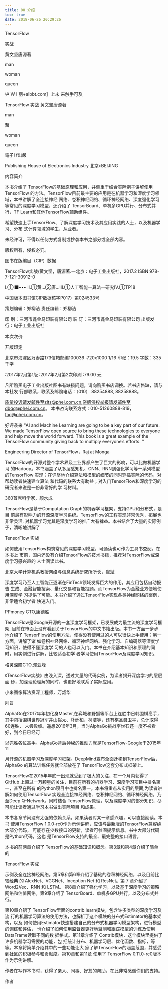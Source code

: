 ```yaml
---
title: 00 介绍
toc: true
date: 2018-06-26 20:29:26
---
```


TensorFlow

实战

黄文坚唐源著

man

woman

queen

屮 W I 丽+albbt.com］上未 来触手可及

TensorFlow
实战
黄文坚唐源著



man

罄

woman

queen


電孑i f出嚴

Publishing House of Electronics Industry 北京•BEIJING

内容简介

本书介绍了 TensorFlow的基础原理和应用，并侧重于结合实际例子讲解使用TensorFlow 的方法。TensorFlow目前最主要的应用是在机器学习和深度学习领域，本书讲解了全连接神经 网络、卷积神经网络、循环神经网络、深度强化学习等常见的深度学习模型，还介绍了 TensorBoard、单机多GPU并行、分布式并行，TF Learn和其他TensorFlow辅助组件。

希望快速上手TensorFlow、了解深度学习技术及其应用实践的人士，以及机器学习、分布 式计算领域的学生、从业者。

未经许可，不得以任何方式复制或抄袭本书之部分或全部内容。

版权所有，侵权必宄。

图书在版编目（CIP）数据

TensorFlow实战/黄文坚，唐源著.一北京：电子工业出版社，2017.2 ISBN 978-7-121-30912-0

I.①!■••• II.①黄…②唐…III.①人工智能一算法一研宄IV.①TP18

中国版本图书馆CIP数据核字P017）第024533号

策划编辑：郑柳洁 责任编辑：郑柳洁

印 刷：三河市鑫金马印装有限公司 装 订：三河市鑫金马印装有限公司 出版发行：电子工业出版社

本次次价

开版印定


北京市海淀区万寿路173信箱邮编100036 :720x1000    1/16    印张：19.5 字数：335 千字

:2017年2月第1版 :2017年2月第2次印刷 :79.00 元

凡所购买电子工业出版社图书有缺损问题，请向购买书店调换。若书店售缺，请与本社发 行部联系，联系及邮购电话：（010） 88254888, 88258888。

质量投诉请发邮件至zlts@phei.com.cn,盗版侵权举报请发邮件至dbqq@phei.com.cn。 本书咨询联系方式：010-51260888-819，faq@phei.com.cn。

好评袭来
“AI and Machine Learning are going to be a key part of our future. We made TensorFlow open source to bring these technologies to everyone and help move the world forward. This book is a great example of the TensorFlow community giving back to multiply everyone’s efforts. ’’

Engineering Director of TensorFlow，Raj at Monga

TensorFlow的开源对整个学术界及工业界都产生了巨大的影响，可以比做机器学习 的Hadoop。本书涵盖了从多层感知机、CNN、RNN到强化学习等一系列模型的TensorFlow 实现；在详尽地介绍算法和模型的细节的同时穿插实际的代码，对帮助读者快速建立算法 和代码的联系大有助益；对入门TensorFlow和深度学习的研究者来说是一份非常好的学 习材料。

360首席科学家，颜水成

TensorFlow是基于Computation Graph的机器学习框架，支持GPU和分布式，是目 前最有影响力的开源深度学习系统。TensorFlow的工程实现非常优秀，拓展也非常灵活, 对机器学习尤其是深度学习的推广大有裨益。本书结合了大量的实际例子，清晰地讲解了

TensorFlow 实战

如何使用TensorFlow构筑常见的深度学习模型，可通读也可作为工具书查阅。在本书上 市前，国内还没有介绍TensorFlow的技术书籍，推荐对TensorFlow或深度学习感兴趣的 人士阅读此书。

北京大学计算机系教授网络与信息系统研究所所长，崔斌

深度学习乃至人工智能正逐渐在FinTech领域发挥巨大的作用，其应用包括自动报告 生成、金融智能捜索、量化交易和智能投顾。而TensorFlow为金融业方便地使用深度学 习提供了可能。本书介绍了通过TensorFlow实现各类神经网络的案例，非常适合初学者 快速入门。

PPmoney CTO,康德胜

TensorFlow是Google开源的一套深度学习框架，已发展成为最主流的深度学习框架, 目前在市面上没有看到关于TensorFlow的中文书籍出版。本书一方面一步步地介绍了 TensorFlow的使用方法，使得没有使用过的人可以很快上手使用；另一方面，讲解了诸 如卷积神经网络、循环神经网络、强化学习、自编码器等深度学习知识，使得不懂深度学 习的人也可以入门。本书在介绍基本知识和原理的同时，用实例进行讲解，比较适合初学 者学习使用TensorFlow及深度学习知识。

格灵深瞳CTO,邓亚峰

《TensorFlow实战》由浅入深，透过大量的代码实例，为读者揭开深度学刁的层层面 纱，加深理论理解的同时，也更好地联系了实际应用。

小米图像算法资深工程师，万韶华

刖旨

AlphaGo在2017年年初化身Master,在弈城和野狐等平台上连胜中日韩围棋高手， 其中包括围棋世界冠军井山裕太、朴廷桓、柯洁等，还有棋圣聂卫平，总计取得60连胜， 未尝败绩。遥想2016年3月，当时AlphaGo挑战李世石还一度不被看好，到今日已经可

以完胜各位高手。AlphaGo背后神秘的推动力就是TensorFlow-Google于2015年11

月开源的机器学习及深度学习框架。DeepMind宣布全面迁移到TensorFlow后，AlphaGo 的算法训练任务就全部放在了 TensorFlow这套分布式框架上。

TensorFlow在2015年年底一出现就受到了极大的关注，在一个月内获得了 GitHub 上超过一万颗星的关注，目前在所有的机器学习、深度学习项目中排名第一，甚至在所有 的Python项目中也排名第一。本书将重点从实用的层面,为读者讲解如何使用TensorFlow 实现全连接神经网络、卷积神经网络、循环神经网络，乃至Deep Q-Network。同时结合 TensorFlow原理，以及深度学习的部分知识，尽可能让读者通过学习本书做出实际项目 和成果。

本书各章节间没有太强的依赖关系，如果读者对某一章感兴趣，可以直接阅读。本书 使用TensorFlow 1.0.0-rc0作为示例讲解，应该与最新版的TensorFlow兼容绝大部分代码， 可能存在少数接口的更新，读者可参阅提示信息。书中大部分代码是Python代码，这也 是TensorFlow支持的最全、最完整的接口语言。

本书的前两章介绍了 TensorFlow的基础知识和概念。第3章和第4章介绍了简单的

TensorFlow 实成

示例及全连接神经网络。第5章和第6章介绍了基础的卷积神经网络，以及目前比较经典 的 AlexNet、VGGNet、Inception Net 和 ResNet。第 7 章介绍了 Word2Vec、RNN 和 LSTM。 第8章介绍了强化学习，以及基于深度学习的策略网络和估值网络。第9章介绍了 TensorBoard、单机多GPU并行，以及分布式并行。

第10章介铝了 TensorFlow里面的contrib.learn模块，包含许多类型的深度学习及流 行的机器学习算法的使用方法，也解析了这个模块的分布式Estimator的基本架构，以及 如何使用Estimator快速搭建自己的分布式机器学习模型架构，进行模型的训练和评估， 也介绍了如何使用监督器更好地监测和跟踪模型的训练及使用DataFrame读取不同的数 据格式。第11章介绍了 Contrib模块，这个模块里提供了许多机器学习需要的功能，包 括统计分布、机器学习层、优化函数、指标，等等。本章将简单介绍其中的一些功能让大 家了解TensorFlow的涵盖范围，并感受到社区的积极参与和贡献度。第10章和第11章 使用了 TensorFlow 0.11.0-rc0版本作为示例讲解。

作者在写作本书时，获得了亲人、同事、好友的帮助，在此非常感谢你们的支持。

作者
